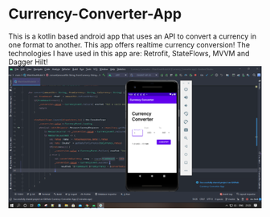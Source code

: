 # Currency-Converter-App
This is a kotlin based android app that uses an API to convert a currency in one format to another. This app offers realtime currency conversion! The technologies I have used in this app are: Retrofit, StateFlows, MVVM and Dagger Hilt!
![Screenshot](Screenshot.PNG)
